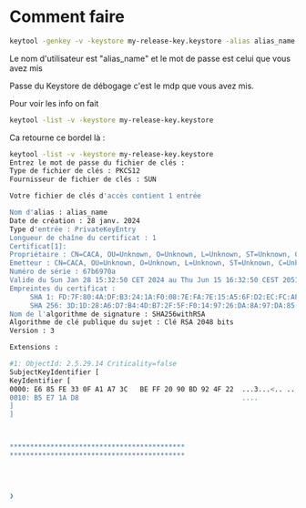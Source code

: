 # Comment faire

```bash
keytool -genkey -v -keystore my-release-key.keystore -alias alias_name -keyalg RSA -keysize 2048 -validity 10000
```
Le nom d'utilisateur est "alias_name" et le mot de passe est celui que vous avez mis

Passe du Keystore de débogage c'est le mdp que vous avez mis.


Pour voir les info on fait

```bash
keytool -list -v -keystore my-release-key.keystore
```


Ca retourne ce bordel là :

```bash
keytool -list -v -keystore my-release-key.keystore
Entrez le mot de passe du fichier de clés :
Type de fichier de clés : PKCS12
Fournisseur de fichier de clés : SUN

Votre fichier de clés d'accès contient 1 entrée

Nom d'alias : alias_name
Date de création : 28 janv. 2024
Type d'entrée : PrivateKeyEntry
Longueur de chaîne du certificat : 1
Certificat[1]:
Propriétaire : CN=CACA, OU=Unknown, O=Unknown, L=Unknown, ST=Unknown, C=Unknown
Emetteur : CN=CACA, OU=Unknown, O=Unknown, L=Unknown, ST=Unknown, C=Unknown
Numéro de série : 67b6970a
Valide du Sun Jan 28 15:32:50 CET 2024 au Thu Jun 15 16:32:50 CEST 2051
Empreintes du certificat :
	 SHA 1: FD:7F:80:4A:DF:B3:24:1A:F0:08:7E:FA:7E:15:A5:6F:D2:EC:FC:AF
	 SHA 256: 3D:1D:28:A6:D7:B4:4D:B7:2F:5F:F0:14:97:26:DA:8A:97:DA:85:CE:DD:5D:61:3A:A4:4C:9A:F2:73:A3:1D:AC
Nom de l'algorithme de signature : SHA256withRSA
Algorithme de clé publique du sujet : Clé RSA 2048 bits
Version : 3

Extensions :

#1: ObjectId: 2.5.29.14 Criticality=false
SubjectKeyIdentifier [
KeyIdentifier [
0000: E6 85 FE 33 0F A1 A7 3C   BE FF 20 90 BD 92 4F 22  ...3...<.. ...O"
0010: B5 E7 1A D8                                        ....
]
]



*******************************************
*******************************************




❯

```

